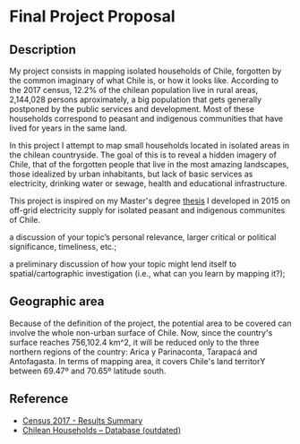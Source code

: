 # Final Project Proposal

<!-- a topic description, thematic overview, problem statement, or research question; -->
## Description
My project consists in mapping isolated households of Chile, forgotten by the common imaginary of what Chile is, or how it looks like. According to the 2017 census, 12.2% of the chilean population live in rural areas, 2,144,028 persons aproximately, a big population that gets generally postponed by the public services and development. Most of these households correspond to peasant and indigenous communities that have lived for years in the same land.

In this project I attempt to map small households located in isolated areas in the chilean countryside. The goal of this is to reveal a hidden imagery of Chile, that of the forgotten people that live in the most amazing landscapes, those idealized by urban inhabitants, but lack of basic services as electricity, drinking water or sewage, health and educational infrastructure.

This project is inspired on my Master's degree [thesis](https://github.com/guillemontecinos/mcs_thesis/blob/master/Montecinos_MCs_thesis_2015.pdf) I developed in 2015 on off-grid electricity supply for isolated peasant and indigenous communites of Chile.

a discussion of your topic’s personal relevance, larger critical or political significance, timeliness, etc.;


a preliminary discussion of how your topic might lend itself to spatial/cartographic investigation (i.e., what can you learn by mapping it?);


<!-- a description of the geographic area(s) and scale(s) you plan to focus on in your maps; and -->
## Geographic area
Because of the definition of the project, the potential area to be covered can involve the whole non-urban surface of Chile. Now, since the country's surface reaches 756,102.4 km^2, it will be reduced only to the three northern regions of the country: Arica y Parinaconta, Tarapacá and Antofagasta. In terms of mapping area, it covers Chile's land territorY between 69.47º and 70.65º latitude south.

<!-- a tentative bibliography of at least seven sources (some scholarly publications, some popular publications, some precedent maps, etc.) that will likely prove useful in your research and practice. -->
## Reference
* [Census 2017 - Results Summary](http://www.censo2017.cl/descargas/home/sintesis-de-resultados-censo2017.pdf)
* [Chilean Households – Database (outdated)](https://drive.google.com/file/d/1NBS1wsVqO_awYHRKNHnDbRZNrnGvEswZ/view?usp=sharing)